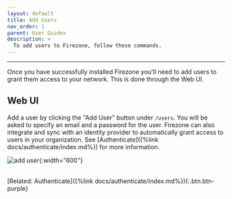 ```yaml
---
layout: default
title: Add Users
nav_order: 1
parent: User Guides
description: >
  To add users to Firezone, follow these commands.
---
```

---

Once you have successfully installed Firezone you'll need to add users to grant
them access to your network. This is done through the Web UI.

## Web UI

Add a user by clicking the "Add User" button under `/users`. You will be asked
to specify an email and a password for the user. Firezone can also integrate and
sync with an identity provider to automatically grant access to users in your
organization. See [Authenticate]({%link docs/authenticate/index.md%}) for more
information.

![add user](https://user-images.githubusercontent.com/52545545/153469244-c007c305-bfb0-4da7-a40c-6f41fa458c76.png){:width="600"}

\
[Related: Authenticate]({%link docs/authenticate/index.md%}){:.btn.btn-purple}
